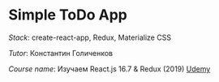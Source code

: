 # Simple ToDo App

_Stack_: create-react-app, Redux, Materialize CSS

_Tutor_: Константин Голиченков

_Course name_: Изучаем React.js 16.7 & Redux (2019) [Udemy](https://www.sikoga.com/react)
